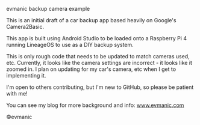 evmanic backup camera example

This is an initial draft of a car backup app based heavily on Google's Camera2Basic.

This app is built using Android Studio to be loaded onto a Raspberry Pi 4 running LineageOS to use as a DIY backup system.

This is only rough code that needs to be updated to match cameras used, etc.  Currently, it looks like the camera settings are incorrect - it looks like it zoomed in.  I plan on updating for my car's camera, etc when I get to implementing it.

I'm open to others contributing, but I'm new to GitHub, so please be patient with me!

You can see my blog for more background and info: www.evmanic.com

 ©evmanic
